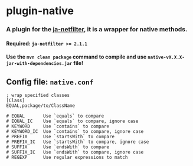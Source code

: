 # plugin-native

### A plugin for the [ja-netfilter](https://gitee.com/ja-netfilter/ja-netfilter), it is a wrapper for native methods.

#### Required: `ja-netfilter >= 2.1.1`

#### Use the `mvn clean package` command to compile and use `native-vX.X.X-jar-with-dependencies.jar` file!

## Config file: `native.conf`

```
; wrap specified classes
[Class]
EQUAL,package/to/ClassName

# EQUAL       Use `equals` to compare
# EQUAL_IC    Use `equals` to compare, ignore case
# KEYWORD     Use `contains` to compare
# KEYWORD_IC  Use `contains` to compare, ignore case
# PREFIX      Use `startsWith` to compare
# PREFIX_IC   Use `startsWith` to compare, ignore case
# SUFFIX      Use `endsWith` to compare
# SUFFIX_IC   Use `endsWith` to compare, ignore case
# REGEXP      Use regular expressions to match
```
